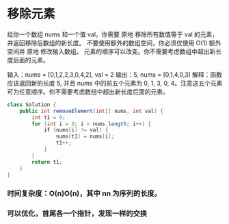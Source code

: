 # 移除元素

给你一个数组 nums 和一个值 val，你需要 原地 移除所有数值等于 val 的元素，并返回移除后数组的新长度。
不要使用额外的数组空间，你必须仅使用 O(1) 额外空间并 原地 修改输入数组。
元素的顺序可以改变。你不需要考虑数组中超出新长度后面的元素。

输入：nums = [0,1,2,2,3,0,4,2], val = 2
输出：5, nums = [0,1,4,0,3]
解释：函数应该返回新的长度 5, 并且 nums 中的前五个元素为 0, 1, 3, 0, 4。注意这五个元素可为任意顺序。你不需要考虑数组中超出新长度后面的元素。

```java
class Solution {
    public int removeElement(int[] nums, int val) {
        int t1 = 0;
        for (int i = 0; i < nums.length; i++) {
            if (nums[i] != val) {
                nums[t1] = nums[i];
                t1++;
            }
        }
        return t1;
    }
}
```

### 时间复杂度：O(n)O(n)，其中 nn 为序列的长度。

### 可以优化，首尾各一个指针，发现一样的交换